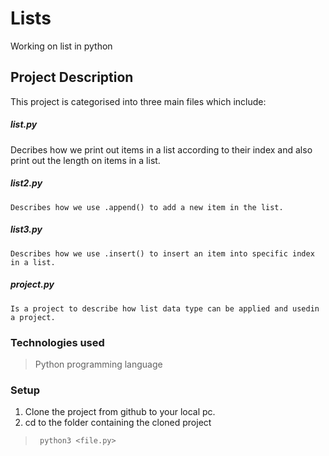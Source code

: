 # Lists 
Working on list in python
## Project Description
This project is categorised into three main files which include:
##### list.py
   Decribes how we print out items in a list according to their index and also print out the length on items in a list.
##### list2.py 
    Describes how we use .append() to add a new item in the list.
##### list3.py
    Describes how we use .insert() to insert an item into specific index in a list.
##### project.py
    Is a project to describe how list data type can be applied and usedin a project.
### Technologies used
 > Python programming language
 ### Setup
   1. Clone the project from github to your local pc.
   2. cd to the folder containing the cloned project
 > ``` python3 <file.py>```
